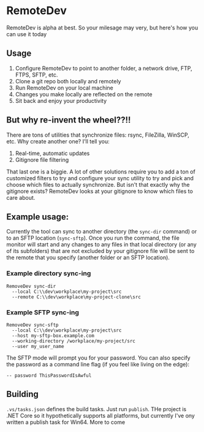 # RemoteDev

RemoteDev is alpha at best. So your milesage may very, but here's how you can use it today

## Usage

1. Configure RemoteDev to point to another folder, a network drive, FTP, FTPS, SFTP, etc.
1. Clone a git repo both locally and remotely
1. Run RemoteDev on your local machine
1. Changes you make locally are reflected on the remote
1. Sit back and enjoy your productivity

## But why re-invent the wheel??!!

There are tons of utilities that synchronize files: rsync, FileZilla, WinSCP, etc. Why create another one? I'll tell you:

1. Real-time, automatic updates
1. Gitignore file filtering

That last one is a biggie. A lot of other solutions require you to add a ton of customized filters to try and configure your sync utility to try and pick and choose which files to actually synchronize. But isn't that exactly why the gitignore exists? RemoteDev looks at your gitignore to know which files to care about.

## Example usage:

Currently the tool can sync to another directory (the `sync-dir` command) or to an SFTP location (`sync-sftp`). Once you run the command, the file monitor will start and any changes to any files in that local directory (or any of its subfolders) that are not excluded by your gitignore file will be sent to the remote that you specify (another folder or an SFTP location).

### Example directory sync-ing

```
RemoveDev sync-dir
  --local C:\\dev\workplace\my-project\src
  --remote C:\\dev\workplace\my-project-clone\src
```

### Example SFTP sync-ing

```
RemoveDev sync-sftp
  --local C:\\dev\workplace\my-project\src
  --host my-sftp-box.example.com
  --working-directory /workplace/my-project/src
  --user my_user_name
```

The SFTP mode will prompt you for your password. You can also specify the password as a command line flag (if you feel like living on the edge):

```-- password ThisPasswordIsAwful```

## Building

`.vs/tasks.json` defines the build tasks. Just run `publish`. THe project is .NET Core so it hypothetically supports all platforms, but currently I've ony written a publish task for Win64. More to come
